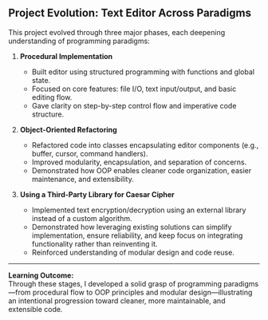 ## Project Evolution: Text Editor Across Paradigms

This project evolved through three major phases, each deepening understanding of programming paradigms:

1. **Procedural Implementation**  
   - Built editor using structured programming with functions and global state.
   - Focused on core features: file I/O, text input/output, and basic editing flow.
   - Gave clarity on step-by-step control flow and imperative code structure.

2. **Object-Oriented Refactoring**  
   - Refactored code into classes encapsulating editor components (e.g., buffer, cursor, command handlers).
   - Improved modularity, encapsulation, and separation of concerns.
   - Demonstrated how OOP enables cleaner code organization, easier maintenance, and extensibility.

3. **Using a Third-Party Library for Caesar Cipher**  
   - Implemented text encryption/decryption using an external library instead of a custom algorithm.  
   - Demonstrated how leveraging existing solutions can simplify implementation, ensure reliability, and keep focus on integrating functionality rather than reinventing it.  
   - Reinforced understanding of modular design and code reuse.

---

**Learning Outcome:**  
Through these stages, I developed a solid grasp of programming paradigms—from procedural flow to OOP principles and modular design—illustrating an intentional progression toward cleaner, more maintainable, and extensible code.
